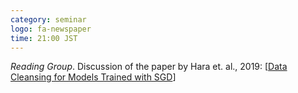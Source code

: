 ```yaml
---
category: seminar
logo: fa-newspaper
time: 21:00 JST
---
```


*Reading Group*.  Discussion of the paper by Hara et. al., 2019: [[Data Cleansing for Models Trained with SGD](https://arxiv.org/abs/1906.08473)]

